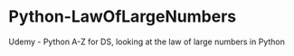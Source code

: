 # Python-LawOfLargeNumbers
Udemy - Python A-Z for DS, looking at the law of large numbers in Python
